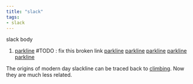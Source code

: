 ```yaml
---
title: "slack"
tags:
- slack
---
```

slack body
1. [parkline](slack/parkline.md) #TODO : fix this broken link
[parkline](../slack/parkline.md)
[parkline](slack/parkline)
[parkline](parkline)
[parkline](parkline.md)
[parkline](slack/lines/parkline.md)


The origins of modern day slackline can be traced back to [climbing](climb).  Now they are much less related.